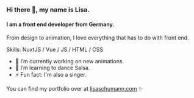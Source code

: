 ### Hi there 👋, my name is Lisa.
#### I am a front end developer from Germany.
<!--![Illustration of a woman with parrots on her head.](https://lisaschumann.com/resources/images/unused/kaja-paradiek-illustration-lisa-schumann.gif)-->

From design to animation, I love everything that has to do with front end.

Skills: NuxtJS / Vue / JS / HTML / CSS

- 🔭 I’m currently working on new animations. 
- 🌱 I’m learning to dance Salsa.
- ⚡ Fun fact: I'm also a singer.

You can find my portfolio over at [lisaschumann.com](https://lisaschumann.com) ✨
